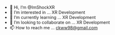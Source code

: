 - 👋 Hi, I’m @ImShockXR
- 👀 I’m interested in ... XR Development
- 🌱 I’m currently learning ... XR Development
- 💞️ I’m looking to collaborate on ... XR Development
- 📫 How to reach me ... ckww98@gmail.com

